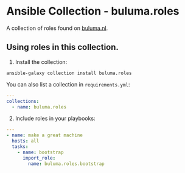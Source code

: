 # Ansible Collection - buluma.roles

A collection of roles found on [buluma.nl](https://buluma.nl/).

## Using roles in this collection.

1. Install the collection:

```shell
ansible-galaxy collection install buluma.roles
```

You can also list a collection in `requirements.yml`:

```yaml
---
collections:
  - name: buluma.roles
```

2. Include roles in your playbooks:

```yaml
---
- name: make a great machine
  hosts: all
  tasks:
    - name: bootstrap
      import_role:
        name: buluma.roles.bootstrap
```
